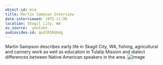 ```yaml
---
object-id: msa
title: Martin Sampson Interview  
date-interviewed: 1975-11-06
location: Skagit City, WA
av_source:  youtube
audiovideo-id: qodlR3RGb4g
---
```


Martin Sampson describes early life in Skagit City, WA, fishing, agricultural and cannery work as well as education in Tulalip Mission and dialect differences between Native American speakers in the area. ![image](https://user-images.githubusercontent.com/85772373/166089715-17e16d3e-7ba1-4935-bda4-322d9039e419.png)
